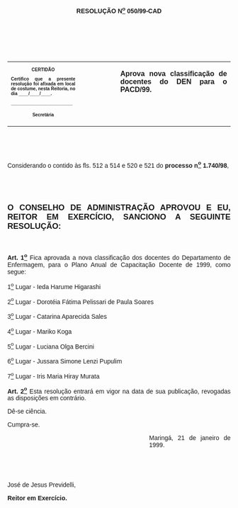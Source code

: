 <BODY>

<B><FONT FACE="Arial"><P ALIGN="CENTER"></P>
<P ALIGN="CENTER">RESOLU&Ccedil;&Atilde;O  N<U><SUP>o</U></SUP> 050/99-CAD</P>
<P ALIGN="CENTER"></P>
<P ALIGN="JUSTIFY">&nbsp;</P>
<P ALIGN="JUSTIFY">&nbsp;</P>
<P ALIGN="JUSTIFY">&nbsp;</P></B></FONT>
<TABLE CELLSPACING=0 BORDER=0 CELLPADDING=7 WIDTH=621>
<TR><TD WIDTH="32%" VALIGN="TOP">
<B><FONT FACE="Arial" SIZE=1><P ALIGN="CENTER">CERTID&Atilde;O</P>
<P ALIGN="JUSTIFY">   Certifico que a presente resolu&ccedil;&atilde;o foi afixada em local de costume, nesta Reitoria, no dia ____/____/____.</P>
<P ALIGN="JUSTIFY"></P>
<P ALIGN="JUSTIFY">_________________________</P>
<P ALIGN="CENTER">Secret&aacute;ria</B></FONT></TD>
<TD WIDTH="17%" VALIGN="TOP">&nbsp;</TD>
<TD WIDTH="52%" VALIGN="TOP">
<B><FONT FACE="Arial"><P ALIGN="JUSTIFY">Aprova nova classifica&ccedil;&atilde;o de docentes do DEN para o PACD/99.</B></FONT></TD>
</TR>
</TABLE>

<FONT FACE="Arial"><P ALIGN="JUSTIFY"></P>
<P ALIGN="JUSTIFY">&nbsp;</P>
<P ALIGN="JUSTIFY">&nbsp;</P>
<P ALIGN="JUSTIFY">&#9;Considerando o contido &agrave;s fls. 512 a 514 e 520 e 521 do <B>processo</B> <B>n<U><SUP>o</U></SUP> 1.740/98</B>,</P>
<P ALIGN="JUSTIFY"></P>
<B><P ALIGN="JUSTIFY">&nbsp;</P>
<P ALIGN="JUSTIFY">&nbsp;</P>
</FONT><FONT FACE="Arial" SIZE=4><P ALIGN="JUSTIFY">O CONSELHO DE ADMINISTRA&Ccedil;&Atilde;O APROVOU E EU, REITOR EM EXERC&Iacute;CIO, SANCIONO A SEGUINTE RESOLU&Ccedil;&Atilde;O:</P>
</FONT><FONT FACE="Arial"><P ALIGN="JUSTIFY"></P>
<P ALIGN="JUSTIFY">&nbsp;</P>
</B><P ALIGN="JUSTIFY">&#9;<B>Art. 1<U><SUP>o</U></SUP> </B>Fica aprovada a nova classifica&ccedil;&atilde;o dos docentes do Departamento de Enfermagem, para o Plano Anual de Capacita&ccedil;&atilde;o Docente de 1999, como segue: </P>
</FONT><B><FONT SIZE=2><P ALIGN="JUSTIFY"></P>
</B></FONT><FONT FACE="Arial"><P>1<U><SUP>o</U></SUP> Lugar - Ieda Harume Higarashi</P>
<P>2<U><SUP>o</U></SUP> Lugar - Dorot&eacute;ia F&aacute;tima Pelissari de Paula Soares</P>
<P>3<U><SUP>o</U></SUP> Lugar - Catarina Aparecida Sales</P>
<P>4<U><SUP>o</U></SUP> Lugar - Mariko Koga</P>
<P>5<U><SUP>o</U></SUP> Lugar - Luciana Olga Bercini</P>
<P>6<U><SUP>o</U></SUP> Lugar - Jussara Simone Lenzi Pupulim</P>
<P>7<U><SUP>o</U></SUP> Lugar - Iris Maria Hiray Murata</P>
<P ALIGN="JUSTIFY"></P>
<B><P ALIGN="JUSTIFY">&#9;Art. 2<U><SUP>o</U></SUP> </B>Esta resolu&ccedil;&atilde;o entrar&aacute; em vigor na data de sua publica&ccedil;&atilde;o, revogadas as disposi&ccedil;&otilde;es em contr&aacute;rio.</P>
<P ALIGN="JUSTIFY">&#9;D&ecirc;-se ci&ecirc;ncia.</P>
<P ALIGN="JUSTIFY">&#9;Cumpra-se.</P>
<P ALIGN="JUSTIFY"></P><DIR>
<DIR>
<DIR>
<DIR>
<DIR>
<DIR>
<DIR>
<DIR>

<P ALIGN="JUSTIFY">&#9;Maring&aacute;, 21 de janeiro de 1999.</P>
<P ALIGN="JUSTIFY"></P>
<P ALIGN="JUSTIFY">&nbsp;</P>
<P ALIGN="JUSTIFY">&nbsp;</P></DIR>
</DIR>
</DIR>
</DIR>
</DIR>
</DIR>
</DIR>
</DIR>

<P ALIGN="JUSTIFY">&#9;&#9;&#9;&#9;&#9;&#9;Jos&eacute; de Jesus Previdelli,</P>
<P ALIGN="JUSTIFY">&#9;&#9;&#9;&#9;<B>&#9;&#9;Reitor em Exerc&iacute;cio.</P>
</B></FONT><FONT SIZE=2><P ALIGN="JUSTIFY"></P>
<P>&nbsp;</P></FONT></BODY>
